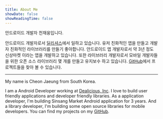 ```yaml
---
title: About Me
showDate: false
showReadingTime: false
---
```


안드로이드 개발자 천재웅입니다.

안드로이드 개발자로서 [딜리셔스](https://dealicious.kr)에서 일하고 있습니다.
유저 친화적인 앱을 만들고 개발자 친화적인 라이브러리를 만들기 좋아합니다.
안드로이드 앱 개발자로서 약 3년 정도 신상마켓 이라는 앱을 개발하고 있습니다.
또한 라이브러리 개발자로서 모바일 개발자들을 위한 오픈 소스 라이브러리 몇 개를 만들고 유지보수 하고 있습니다.
[GitHub](https://github.com/cheonjaeung)에서 프로젝트들을 찾아 볼 수 있습니다.

---

My name is Cheon Jaeung from South Korea.

I am a Android Developer working at [Dealicious, Inc](https://dealicious.kr).
I love to build user friendly applications and developer friendly libraries.
As a application developer, I'm building Sinsang Market Android application for 3 years.
And a library developer, I'm building some open source libraries for mobile developers.
You can find my projects on my [GitHub](https://github.com/cheonjaeung).
